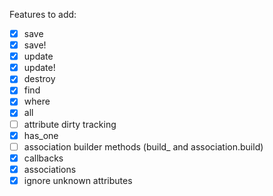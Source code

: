 Features to add:
- [x] save
- [x] save!
- [x] update
- [x] update!
- [x] destroy
- [x] find
- [x] where
- [x] all
- [ ] attribute dirty tracking
- [x] has_one
- [ ] association builder methods (build_ and association.build)
- [x] callbacks
- [x] associations
- [x] ignore unknown attributes
